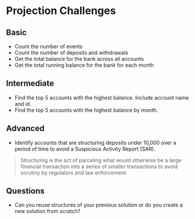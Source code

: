 # Projection Challenges

## Basic

* Count the number of events
* Count the number of deposits and withdrawals
* Get the total balance for the bank across all accounts
* Get the total running balance for the bank for each month

## Intermediate

* Find the top 5 accounts with the highest balance. Include account name and id.
* Find the top 5 accounts with the highest balance by month.

## Advanced
* Identify accounts that are structuring deposits under 10,000 over a period of time to avoid a
  Suspicious Activity Report (SAR).

> Structuring is the act of parceling what would otherwise be a large financial transaction
> into a series of smaller transactions to avoid scrutiny by regulators and law enforcement.


## Questions

* Can you reuse structures of your previous solution or do you create a new solution from scratch?
